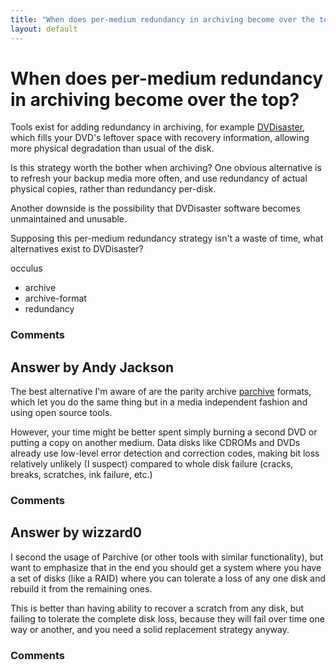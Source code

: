 ```yaml
---
title: "When does per-medium redundancy in archiving become over the top?"
layout: default
---
```

When does per-medium redundancy in archiving become over the top?
=====================
Tools exist for adding redundancy in archiving, for example
[DVDisaster](http://dvdisaster.net/en/index.html), which fills your
DVD's leftover space with recovery information, allowing more physical
degradation than usual of the disk.

Is this strategy worth the bother when archiving? One obvious
alternative is to refresh your backup media more often, and use
redundancy of actual physical copies, rather than redundancy per-disk.

Another downside is the possibility that DVDisaster software becomes
unmaintained and unusable.

Supposing this per-medium redundancy strategy isn't a waste of time,
what alternatives exist to DVDisaster?

occulus

<ul class="tags"><li class="tag">archive</li><li class="tag">archive-format</li><li class="tag">redundancy</li></ul>

### Comments ###


Answer by Andy Jackson
----------------
The best alternative I'm aware of are the parity archive
[parchive](http://en.m.wikipedia.org/wiki/Parchive) formats, which let
you do the same thing but in a media independent fashion and using open
source tools.

However, your time might be better spent simply burning a second DVD or
putting a copy on another medium. Data disks like CDROMs and DVDs
already use low-level error detection and correction codes, making bit
loss relatively unlikely (I suspect) compared to whole disk failure
(cracks, breaks, scratches, ink failure, etc.)

### Comments ###

Answer by wizzard0
----------------
I second the usage of Parchive (or other tools with similar
functionality), but want to emphasize that in the end you should get a
system where you have a set of disks (like a RAID) where you can
tolerate a loss of any one disk and rebuild it from the remaining ones.

This is better than having ability to recover a scratch from any disk,
but failing to tolerate the complete disk loss, because they will fail
over time one way or another, and you need a solid replacement strategy
anyway.

### Comments ###

